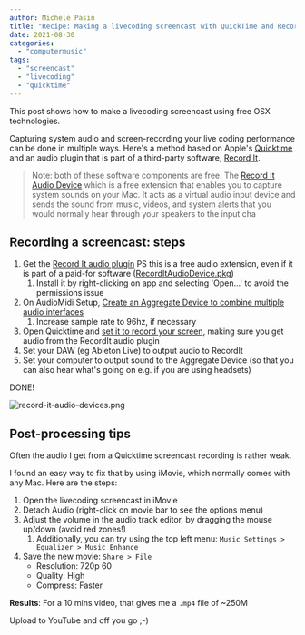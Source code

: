 ```yaml
---
author: Michele Pasin
title: "Recipe: Making a livecoding screencast with QuickTime and RecordIt"
date: 2021-08-30
categories: 
  - "computermusic"
tags: 
  - "screencast"
  - "livecoding"
  - "quicktime"
---
```


This post shows how to make a livecoding screencast using free OSX technologies. 

Capturing system audio and screen-recording your live coding performance can be done in multiple ways. Here's a method based on Apple's [Quicktime](https://en.wikipedia.org/wiki/QuickTime) and an audio plugin that is part of a third-party software, [Record It](https://www.buildtoconnect.com/en/products/recordit).

> Note: both of these software components are free.  The [Record It Audio Device](https://www.buildtoconnect.com/downloads/RecordItAudioDevice.pkg) which is a free extension that enables you to capture system sounds on your Mac. It acts as a virtual audio input device and sends the sound from music, videos, and system alerts that you would normally hear through your speakers to the input cha


## Recording a screencast: steps 

1.  Get the [Record It audio plugin](https://www.buildtoconnect.com/help/how-to-record-system-audio) PS this is a free audio extension, even if it is part of a paid-for software ([RecordItAudioDevice.pkg](https://www.buildtoconnect.com/downloads/RecordItAudioDevice.pkg))
	1. Install it by right-clicking on app and selecting 'Open...' to avoid the permissions issue
2. On AudioMidi Setup, [Create an Aggregate Device to combine multiple audio interfaces](https://support.apple.com/en-us/HT202000)
	1. Increase sample rate to 96hz, if necessary
3. Open Quicktime and [set it to record your screen](https://support.apple.com/en-us/HT208721), making sure you get audio from the RecordIt audio plugin
4. Set your DAW (eg Ableton Live) to output audio to RecordIt
5. Set your computer to output sound to the Aggregate Device (so that you can also hear what's going on e.g. if you are using headsets)

DONE!

![record-it-audio-devices.png](/media/static/blog_img/record-it-audio-devices.png)



## Post-processing tips

Often the audio I get from a Quicktime screencast recording is rather weak. 

I found an easy way to fix that by using iMovie, which normally comes with any Mac. Here are the steps:

1. Open the livecoding screencast  in iMovie
2. Detach Audio (right-click on movie bar to see the options menu)
3. Adjust the volume in the audio track editor, by dragging the mouse up/down (avoid red zones!)
	1. Additionally, you can try using the top left menu:   `Music Settings > Equalizer > Music Enhance`
4. Save the new movie:  `Share > File` 
	* Resolution: 720p 60
	* Quality: High 
	* Compress: Faster 

**Results**: For a 10 mins video, that gives me a `.mp4` file of ~250M 

Upload to YouTube and off you go ;-)
